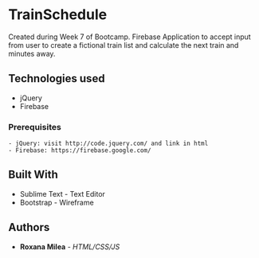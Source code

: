 # TrainSchedule

Created during Week 7 of Bootcamp. Firebase Application to accept input from user to create a fictional train list and calculate the next train and minutes away.


## Technologies used
- jQuery
- Firebase

### Prerequisites

```
- jQuery: visit http://code.jquery.com/ and link in html
- Firebase: https://firebase.google.com/
```

## Built With

* Sublime Text - Text Editor
* Bootstrap - Wireframe

## Authors

* **Roxana Milea** - *HTML/CSS/JS* 